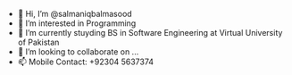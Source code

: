 - 👋 Hi, I’m @salmaniqbalmasood
- 👀 I’m interested in Programming
- 🌱 I’m currently stuyding BS in Software Engineering at Virtual University of Pakistan
- 💞️ I’m looking to collaborate on ...
- 📫 Mobile Contact: +92304 5637374
